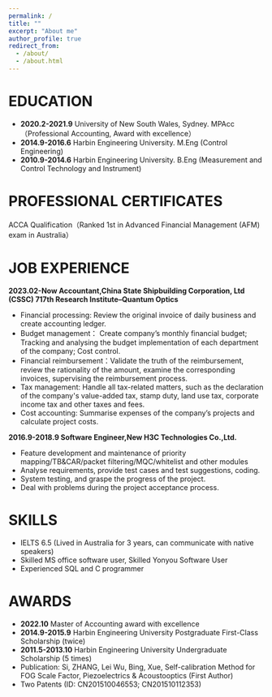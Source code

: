 ```yaml
---
permalink: /
title: ""
excerpt: "About me"
author_profile: true
redirect_from: 
  - /about/
  - /about.html
---
```


# EDUCATION
* **2020.2-2021.9** University of New South Wales, Sydney. MPAcc（Professional Accounting, Award with excellence）
* **2014.9-2016.6** Harbin Engineering University. M.Eng (Control Engineering)
* **2010.9-2014.6** Harbin Engineering University. B.Eng (Measurement and Control Technology and Instrument)

# PROFESSIONAL CERTIFICATES
ACCA Qualification（Ranked 1st in Advanced Financial Management (AFM) exam in Australia）

# JOB EXPERIENCE
**2023.02-Now Accountant,China State Shipbuilding Corporation, Ltd (CSSC) 717th Research Institute–Quantum Optics**
* Financial processing: Review the original invoice of daily business and create accounting ledger.
* Budget management： Create company’s monthly financial budget; Tracking and analysing the budget implementation of each department of the company; Cost control.
* Financial reimbursement：Validate the truth of the reimbursement, review the rationality of the amount, examine the corresponding invoices, supervising the reimbursement process.
* Tax management: Handle all tax-related matters, such as the declaration of the company's value-added tax, stamp duty, land use tax, corporate income tax and other taxes and fees.
* Cost accounting: Summarise expenses of the company’s projects and calculate project costs.

**2016.9-2018.9 Software Engineer,New H3C Technologies Co.,Ltd.**
* Feature development and maintenance of priority mapping/TB&CAR/packet filtering/MQC/whitelist and other modules
* Analyse requirements, provide test cases and test suggestions, coding.
* System testing, and graspe the progress of the project.
* Deal with problems during the project acceptance process.

# SKILLS
* IELTS 6.5 (Lived in Australia for 3 years, can communicate with native speakers)
* Skilled MS office software user, Skilled Yonyou Software User
* Experienced SQL and C programmer 

# AWARDS
* **2022.10** Master of Accounting award with excellence
* **2014.9-2015.9** Harbin Engineering University Postgraduate First-Class Scholarship (twice)
* **2011.5-2013.10** Harbin Engineering University Undergraduate Scholarship (5 times)
* Publication: Si, ZHANG, Lei Wu, Bing, Xue, Self-calibration Method for FOG Scale Factor, Piezoelectrics & Acoustooptics (First Author)
* Two Patents (ID: CN201510046553; CN201510112353)
